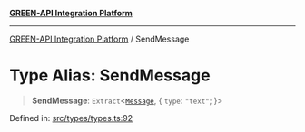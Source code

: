 [**GREEN-API Integration Platform**](../README.md)

***

[GREEN-API Integration Platform](../globals.md) / SendMessage

# Type Alias: SendMessage

> **SendMessage**: `Extract`\<[`Message`](Message.md), \{ `type`: `"text"`; \}\>

Defined in: [src/types/types.ts:92](https://github.com/green-api/greenapi-integration/blob/26b7312501b16e05fb46a2946b8bfa77b8bc003e/src/types/types.ts#L92)

